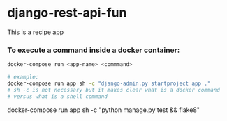 # django-rest-api-fun
This is a recipe app

### To execute a command inside a docker container:
```bash
docker-compose run <app-name> <commmand>

# example:
docker-compose run app sh -c "django-admin.py startproject app ."
# sh -c is not necessary but it makes clear what is a docker command
# versus what is a shell command
```

docker-compose run app sh -c "python manage.py test && flake8"
